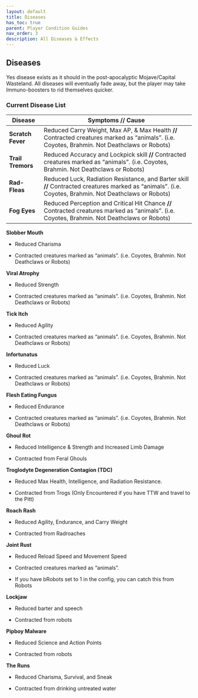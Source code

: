 ```yaml
---
layout: default
title: Diseases
has_toc: true
parent: Player Condition Guides
nav_order: 3
description: All Diseases & Effects
---
```


## **Diseases**

Yes disease exists as it should in the post-apocalyptic Mojave/Capital Wasteland. All diseases will eventually fade away, but the player may take Immuno-boosters to rid themselves quicker.

### **Current Disease List**

|Disease|Symptoms // Cause|
|--|--|
|**Scratch Fever**|Reduced Carry Weight, Max AP, & Max Health **//** Contracted creatures marked as “animals”. (i.e. Coyotes, Brahmin. Not Deathclaws or Robots)|
|**Trail Tremors**|Reduced Accuracy and Lockpick skill **//** Contracted creatures marked as “animals”. (i.e. Coyotes, Brahmin. Not Deathclaws or Robots)|
|**Rad-Fleas**|Reduced Luck, Radiation Resistance, and Barter skill **//** Contracted creatures marked as “animals”. (i.e. Coyotes, Brahmin. Not Deathclaws or Robots)|
|**Fog Eyes**|Reduced Perception and Critical Hit Chance **//** Contracted creatures marked as “animals”. (i.e. Coyotes, Brahmin. Not Deathclaws or Robots)|

**Slobber Mouth**

- Reduced Charisma

- Contracted creatures marked as “animals”. (i.e. Coyotes, Brahmin. Not Deathclaws or Robots)

**Viral Atrophy**

- Reduced Strength

- Contracted creatures marked as “animals”. (i.e. Coyotes, Brahmin. Not Deathclaws or Robots)

**Tick Itch**

- Reduced Agility

- Contracted creatures marked as “animals”. (i.e. Coyotes, Brahmin. Not Deathclaws or Robots)

**Infortunatus**

- Reduced Luck

- Contracted creatures marked as “animals”. (i.e. Coyotes, Brahmin. Not Deathclaws or Robots)

**Flesh Eating Fungus**

- Reduced Endurance

- Contracted creatures marked as “animals”. (i.e. Coyotes, Brahmin. Not Deathclaws or Robots)

**Ghoul Rot**

- Reduced Intelligence & Strength and Increased Limb Damage

- Contracted from Feral Ghouls

**Troglodyte Degeneration Contagion (TDC)**

- Reduced Max Health, Intelligence, and Radiation Resistance.

- Contracted from Trogs (Only Encountered if you have TTW and travel to the Pitt)

**Roach Rash**

- Reduced Agility, Endurance, and Carry Weight

- Contracted from Radroaches

**Joint Rust**

- Reduced Reload Speed and Movement Speed

- Contracted creatures marked as “animals”.

- If you have bRobots set to 1 in the config, you can catch this from Robots

**Lockjaw**

- Reduced barter and speech

- Contracted from robots

**Pipboy Malware**

- Reduced Science and Action Points

- Contracted from robots

**The Runs**

- Reduced Charisma, Survival, and Sneak

- Contracted from drinking untreated water
